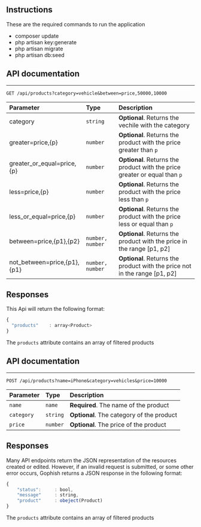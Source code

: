 ## Instructions

These are the required commands to run the application

-   composer update
-   php artisan key:generate
-   php artisan migrate
-   php artisan db:seed

## API documentation

---

```http
GET /api/products?category=vehicle&between=price,50000,10000
```

| Parameter                   | Type             | Description                                                                |
| :-------------------------- | :--------------- | :------------------------------------------------------------------------- |
| category                    | `string`         | **Optional**. Returns the vechile with the category                        |
| greater=price,{p}           | `number`         | **Optional**. Returns the product with the price greater than `p`          |
| greater_or_equal=price,{p}  | `number`         | **Optional**. Returns the product with the price greater or equal than `p` |
| less=price,{p}              | `number`         | **Optional**. Returns the product with the price less than `p`             |
| less_or_equal=price,{p}     | `number`         | **Optional**. Returns the product with the price less or equal than `p`    |
| between=price,{p1},{p2}     | `number, number` | **Optional**. Returns the product with the price in the range [p1, p2]     |
| not_between=price,{p1},{p1} | `number, number` | **Optional**. Returns the product with the price not in the range [p1, p2] |

## Responses

This Api will return the following format:

```javascript
{
  "products"    : array<Product>
}
```

The `products` attribute contains an array of filtered products

## API documentation

---

```http
POST /api/products?name=iPhone&category=vehicles&price=10000
```

| Parameter  | Type     | Description                               |
| :--------- | :------- | :---------------------------------------- |
| `name`     | `name`   | **Required**. The name of the product     |
| `category` | `string` | **Optional**. The category of the product |
| `price`    | `number` | **Optional**. The price of the product    |

## Responses

Many API endpoints return the JSON representation of the resources created or edited. However, if an invalid request is submitted, or some other error occurs, Gophish returns a JSON response in the following format:

```javascript
{
    "status":     : bool,
    "message"     : string,
    "product"     : obeject(Product)
}
```

The `products` attribute contains an array of filtered products
